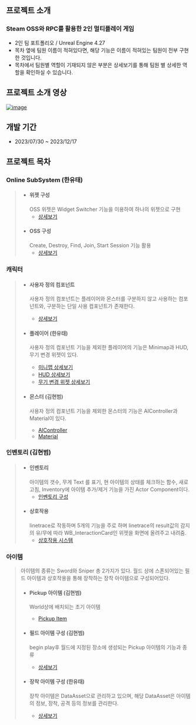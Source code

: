 ## 프로젝트 소개

### Steam OSS와 RPC를 활용한 2인 멀티플레이 게임

- 2인 팀 포트폴리오 / Unreal Engine 4.27
- 목차 옆에 팀원 이름이 적혀있다면, 해당 기능은 이름이 적혀있는 팀원이 전부 구현한 것입니다.
- 목차에서 팀원별 역할이 기재되지 않은 부분은 상세보기를 통해 팀원 별 상세한 역할을 확인하실 수 있습니다.

## 프로젝트 소개 영상

[![image](https://github.com/HanYooTae/Unreal-Game-Project1/assets/41534351/219315b8-22ca-4c86-8ea6-e220abdc1c53)](https://youtu.be/LedMGxR1QEk)


## 개발 기간
- 2023/07/30 ~ 2023/12/17


## 프로젝트 목차

### Online SubSystem (한유태)
> + #### 위젯 구성
>   OSS 위젯은 Widget Switcher 기능을 이용하여 하나의 위젯으로 구현
>   + [상세보기](https://github.com/HanYooTae/Unreal-Game-Project1/blob/main/%ED%94%84%EB%A1%9C%EC%A0%9D%ED%8A%B8%20%EA%B0%9C%EC%9A%94/OnlineSubSystem/OnlineSubSystem_Widget.md)
> + #### OSS 구성
>   Create, Destroy, Find, Join, Start Session 기능 활용
>   + [상세보기](https://github.com/HanYooTae/Unreal-Game-Project1/blob/main/%ED%94%84%EB%A1%9C%EC%A0%9D%ED%8A%B8%20%EA%B0%9C%EC%9A%94/OnlineSubSystem/OnlineSubSystem.md)


### 캐릭터

> + #### 사용자 정의 컴포넌트
>   사용자 정의 컴포넌트는 플레이어와 몬스터를 구분하지 않고 사용하는 컴포넌트와, 구분하는 단일 사용 컴포넌트가 존재한다.
>   + [상세보기](https://github.com/HanYooTae/Unreal-Game-Project1/blob/main/%ED%94%84%EB%A1%9C%EC%A0%9D%ED%8A%B8%20%EA%B0%9C%EC%9A%94/Characters/Components/Components.md)
>
> + #### 플레이어 (한유태)
>   사용자 정의 컴포넌트 기능을 제외한 플레이어의 기능은 Minimap과 HUD, 무기 변경 위젯이 있다.
>   + [미니맵 상세보기](https://github.com/HanYooTae/Unreal-Game-Project1/blob/main/%ED%94%84%EB%A1%9C%EC%A0%9D%ED%8A%B8%20%EA%B0%9C%EC%9A%94/MiniMap/Minimap.md)
>   + [HUD 상세보기](https://github.com/HanYooTae/Unreal-Game-Project1/blob/main/%ED%94%84%EB%A1%9C%EC%A0%9D%ED%8A%B8%20%EA%B0%9C%EC%9A%94/Utilities/HUD.md)
>   + [무기 변경 위젯 상세보기](https://github.com/HanYooTae/Unreal-Game-Project1/blob/main/%ED%94%84%EB%A1%9C%EC%A0%9D%ED%8A%B8%20%EA%B0%9C%EC%9A%94/%EB%AC%B4%EA%B8%B0%20%EB%B3%80%EA%B2%BD%20%EC%8B%9C%EC%8A%A4%ED%85%9C/%EB%AC%B4%EA%B8%B0%20%EB%B3%80%EA%B2%BD%20%EC%8B%9C%EC%8A%A4%ED%85%9C.md)
>
> + #### 몬스터 (김현범)
>   사용자 정의 컴포넌트 기능을 제외한 몬스터의 기능은 AIController과 Material이 있다.
>    + [AIController](https://github.com/HanYooTae/Unreal-Game-Project1/blob/main/%ED%94%84%EB%A1%9C%EC%A0%9D%ED%8A%B8%20%EA%B0%9C%EC%9A%94/Characters/Enemy/AIController.md)
>    + [Material](https://github.com/HanYooTae/Unreal-Game-Project1/blob/main/%ED%94%84%EB%A1%9C%EC%A0%9D%ED%8A%B8%20%EA%B0%9C%EC%9A%94/Characters/Enemy/Material.md)


### 인벤토리 (김현범)
> + #### 인벤토리
>   아이템의 갯수, 무게 Text 를 표기, 현 아이템의 상태를 체크하는 함수, 새로고침, Inventory에 아이템 추가/제거 기능을 가진 Actor Component이다.
>   + [인벤토리 구성](https://github.com/HanYooTae/Unreal-Game-Project1/blob/main/%ED%94%84%EB%A1%9C%EC%A0%9D%ED%8A%B8%20%EA%B0%9C%EC%9A%94/Inventory/inventory.md)
> + #### 상호작용
>   linetrace로 작동하며 5개의 기능을 주로 하며 
  linetrace의 result값의 감지의 유/무에 따라 WB_InteractionCard인 위젯을 화면에 올려주고 내려줌.
>   + [상호작용 시스템](https://github.com/HanYooTae/Unreal-Game-Project1/blob/main/%ED%94%84%EB%A1%9C%EC%A0%9D%ED%8A%B8%20%EA%B0%9C%EC%9A%94/Inventory/Interact.md)


### 아이템
> 아이템의 종류는 Sword와 Sniper 총 2가지가 있다.
> 월드 상에 스폰되어있는 필드 아이템과 상호작용을 통해 장착하는 장착 아이템으로 구성되어있다.
>
> + #### Pickup 아이템 (김현범)
>   World상에 배치되는 초기 아이템
>   + [Pickup Item](https://github.com/HanYooTae/Unreal-Game-Project1/blob/main/%ED%94%84%EB%A1%9C%EC%A0%9D%ED%8A%B8%20%EA%B0%9C%EC%9A%94/Characters/Enemy/Pickup.md) 
> 
> + #### 필드 아이템 구성 (김현범)
>   begin play후 월드에 지정된 장소에 생성되는 Pickup 아이템의 기능과 종류
>   + [상세보기](https://github.com/HanYooTae/Unreal-Game-Project1/blob/main/%ED%94%84%EB%A1%9C%EC%A0%9D%ED%8A%B8%20%EA%B0%9C%EC%9A%94/Items/Items.md)
>
> + #### 장착 아이템 구성 (한유태)
>   장착 아이템은 DataAsset으로 관리하고 있으며, 해당 DataAsset은 아이템의 정보, 장착, 공격 등의 정보를 관리한다.
>   + [상세보기](https://github.com/HanYooTae/Unreal-Game-Project1/blob/main/%ED%94%84%EB%A1%9C%EC%A0%9D%ED%8A%B8%20%EA%B0%9C%EC%9A%94/DataAssets/DataAssets.md)
